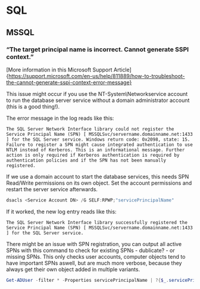 # SQL

## MSSQL

### “The target principal name is incorrect.  Cannot generate SSPI context.”
[More information in this Microsoft Support Article]{https://support.microsoft.com/en-us/help/811889/how-to-troubleshoot-the-cannot-generate-sspi-context-error-message}

This issue might occur if you use the NT-System\Networkservice account to run the database server service without a domain administrator account (this is a good thing!).

The error message in the log reads like this:
```
The SQL Server Network Interface library could not register the Service Principal Name (SPN) [ MSSQLSvc/servername.domainname.net:1433 ] for the SQL Server service. Windows return code: 0x2098, state: 15. Failure to register a SPN might cause integrated authentication to use NTLM instead of Kerberos. This is an informational message. Further action is only required if Kerberos authentication is required by authentication policies and if the SPN has not been manually registered.
```

If we use a domain account to start the database services, this needs SPN Read/Write permissions on its own object.
Set the account permissions and restart the server service afterwards.

```powershell
dsacls <Service Account DN> /G SELF:RPWP;"servicePrincipalName" 
```

If it worked, the new log entry reads like this:
```
The SQL Server Network Interface library successfully registered the Service Principal Name (SPN) [ MSSQLSvc/servername.domainname.net:1433 ] for the SQL Server service.
```

There might be an issue with SPN registration, you can output all active SPNs with this command to check for existing SPNs - dublicate? - or missing SPNs. This only checks user accounts, computer objects tend to have important SPNs aswell, but are much more verbose, because they always get their own object added in multiple variants.
```powershell
Get-ADUser -filter * -Properties servicePrincipalName | ?{$_.servicePrincipalName -ne ""}
```
